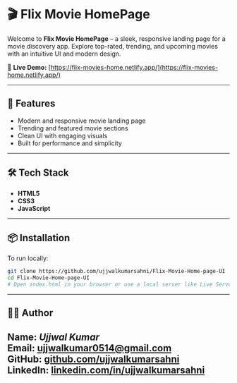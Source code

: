 # 🎬 Flix Movie HomePage

Welcome to **Flix Movie HomePage** – a sleek, responsive landing page for a movie discovery app. Explore top-rated, trending, and upcoming movies with an intuitive UI and modern design.

🔗 **Live Demo:** [https://flix-movies-home.netlify.app/](https://flix-movies-home.netlify.app/)

---

## 🚀 Features

- Modern and responsive movie landing page
- Trending and featured movie sections
- Clean UI with engaging visuals
- Built for performance and simplicity

---

## 🛠️ Tech Stack

- **HTML5**
- **CSS3**
- **JavaScript**

---

## 📦 Installation

To run locally:

```bash
git clone https://github.com/ujjwalkumarsahni/Flix-Movie-Home-page-UI
cd Flix-Movie-Home-page-UI
# Open index.html in your browser or use a local server like Live Server
````

---

## 👨‍💻 Author

**Name:** *Ujjwal Kumar*  
**Email:** ujjwalkumar0514@gmail.com  
**GitHub:** [github.com/ujjwalkumarsahni](https://github.com/ujjwalkumarsahni)  
**LinkedIn:** [linkedin.com/in/ujjwalkumarsahni](https://linkedin.com/in/ujjwalkumarsahni)
---


